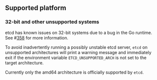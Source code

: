 ## Supported platform

### 32-bit and other unsupported systems

etcd has known issues on 32-bit systems due to a bug in the Go runtime. See #[358][358] for more information.

To avoid inadvertently running a possibly unstable etcd server, `etcd` on unsupported architectures will print
a warning message and immediately exit if the environment variable `ETCD_UNSUPPORTED_ARCH` is not set to
the target architecture.

Currently only the amd64 architecture is officially supported by `etcd`.

[358]: https://github.com/coreos/etcd/issues/358

